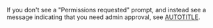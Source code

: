 If you don't see a "Permissions requested" prompt, and instead see a message indicating that you need admin approval, see [AUTOTITLE](/billing/how-tos/troubleshooting/azure-sub-connection).
